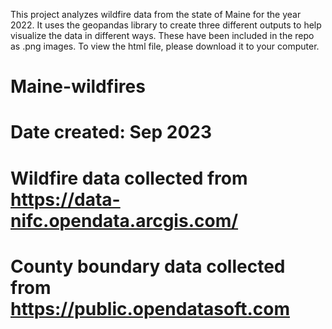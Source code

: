 This project analyzes wildfire data from the state of Maine for the year 2022. 
It uses the geopandas library to create three different outputs to help visualize the data in different ways.
These have been included in the repo as .png images.
To view the html file, please download it to your computer.

# Maine-wildfires
# Date created: Sep 2023
# Wildfire data collected from https://data-nifc.opendata.arcgis.com/
# County boundary data collected from https://public.opendatasoft.com
